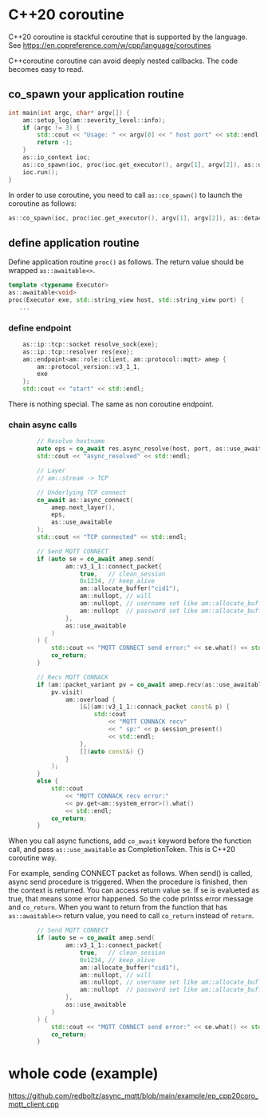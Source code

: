 # C++20 coroutine
C++20 coroutine is stackful coroutine that is supported by the language.
See https://en.cppreference.com/w/cpp/language/coroutines

C++coroutine coroutine can avoid deeply nested callbacks. The code becomes easy to read.

## co_spawn your application routine

```cpp
int main(int argc, char* argv[]) {
    am::setup_log(am::severity_level::info);
    if (argc != 3) {
        std::cout << "Usage: " << argv[0] << " host port" << std::endl;
        return -1;
    }
    as::io_context ioc;
    as::co_spawn(ioc, proc(ioc.get_executor(), argv[1], argv[2]), as::detached);
    ioc.run();
}
```

In order to use coroutine, you need to call `as::co_spawn()` to launch the coroutine as follows:

```cpp
as::co_spawn(ioc, proc(ioc.get_executor(), argv[1], argv[2]), as::detached);
```

## define application routine

Define application routine `proc()` as follows. The return value should be wrapped `as::awaitable<>`.

```cpp
template <typename Executor>
as::awaitable<void>
proc(Executor exe, std::string_view host, std::string_view port) {
   ...
```

### define endpoint

```cpp
    as::ip::tcp::socket resolve_sock{exe};
    as::ip::tcp::resolver res{exe};
    am::endpoint<am::role::client, am::protocol::mqtt> amep {
        am::protocol_version::v3_1_1,
        exe
    };
    std::cout << "start" << std::endl;
```

There is nothing special. The same as non coroutine endpoint.

### chain async calls

```cpp
        // Resolve hostname
        auto eps = co_await res.async_resolve(host, port, as::use_awaitable);
        std::cout << "async_resolved" << std::endl;

        // Layer
        // am::stream -> TCP

        // Underlying TCP connect
        co_await as::async_connect(
            amep.next_layer(),
            eps,
            as::use_awaitable
        );
        std::cout << "TCP connected" << std::endl;

        // Send MQTT CONNECT
        if (auto se = co_await amep.send(
                am::v3_1_1::connect_packet{
                    true,   // clean_session
                    0x1234, // keep_alive
                    am::allocate_buffer("cid1"),
                    am::nullopt, // will
                    am::nullopt, // username set like am::allocate_buffer("user1"),
                    am::nullopt  // password set like am::allocate_buffer("pass1")
                },
                as::use_awaitable
            )
        ) {
            std::cout << "MQTT CONNECT send error:" << se.what() << std::endl;
            co_return;
        }

        // Recv MQTT CONNACK
        if (am::packet_variant pv = co_await amep.recv(as::use_awaitable)) {
            pv.visit(
                am::overload {
                    [&](am::v3_1_1::connack_packet const& p) {
                        std::cout
                            << "MQTT CONNACK recv"
                            << " sp:" << p.session_present()
                            << std::endl;
                    },
                    [](auto const&) {}
                }
            );
        }
        else {
            std::cout
                << "MQTT CONNACK recv error:"
                << pv.get<am::system_error>().what()
                << std::endl;
            co_return;
        }
```

When you call async functions, add `co_await` keyword before the function call, and pass `as::use_awaitable` as CompletionToken. This is C++20 coroutine way.

For example, sending CONNECT packet as follows. When send() is called, async send procedure is triggered. When the procedure is finished, then the context is returned. You can access return value se.
If se is evalueted as true, that means some error happened. So the code printss error message and `co_return`. When you want to return from the function that has `as::awaitable<>` return value, you need to call `co_return` instead of `return`.

```cpp
        // Send MQTT CONNECT
        if (auto se = co_await amep.send(
                am::v3_1_1::connect_packet{
                    true,   // clean_session
                    0x1234, // keep_alive
                    am::allocate_buffer("cid1"),
                    am::nullopt, // will
                    am::nullopt, // username set like am::allocate_buffer("user1"),
                    am::nullopt  // password set like am::allocate_buffer("pass1")
                },
                as::use_awaitable
            )
        ) {
            std::cout << "MQTT CONNECT send error:" << se.what() << std::endl;
            co_return;
        }
```

# whole code (example)
https://github.com/redboltz/async_mqtt/blob/main/example/ep_cpp20coro_mqtt_client.cpp
